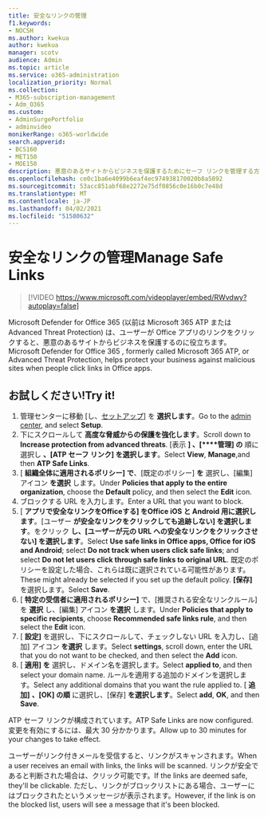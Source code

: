 ```yaml
---
title: 安全なリンクの管理
f1.keywords:
- NOCSH
ms.author: kwekua
author: kwekua
manager: scotv
audience: Admin
ms.topic: article
ms.service: o365-administration
localization_priority: Normal
ms.collection:
- M365-subscription-management
- Adm_O365
ms.custom:
- AdminSurgePortfolio
- adminvideo
monikerRange: o365-worldwide
search.appverid:
- BCS160
- MET150
- MOE150
description: 悪意のあるサイトからビジネスを保護するためにセーフ リンクを管理する方法について学習します。
ms.openlocfilehash: ce0c1ba6e4099b6eaf4ec974938170020b8a5892
ms.sourcegitcommit: 53acc851abf68e2272e75df0856c0e16b0c7e48d
ms.translationtype: MT
ms.contentlocale: ja-JP
ms.lasthandoff: 04/02/2021
ms.locfileid: "51580632"
---
```

# <a name="manage-safe-links"></a><span data-ttu-id="0ec12-103">安全なリンクの管理</span><span class="sxs-lookup"><span data-stu-id="0ec12-103">Manage Safe Links</span></span>

> [!VIDEO https://www.microsoft.com/videoplayer/embed/RWvdwy?autoplay=false]

<span data-ttu-id="0ec12-104">Microsoft Defender for Office 365 (以前は Microsoft 365 ATP または Advanced Threat Protection) は、ユーザーが Office アプリのリンクをクリックすると、悪意のあるサイトからビジネスを保護するのに役立ちます。</span><span class="sxs-lookup"><span data-stu-id="0ec12-104">Microsoft Defender for Office 365 , formerly called Microsoft 365 ATP, or Advanced Threat Protection, helps protect your business against malicious sites when people click links in Office apps.</span></span>

## <a name="try-it"></a><span data-ttu-id="0ec12-105">お試しください!</span><span class="sxs-lookup"><span data-stu-id="0ec12-105">Try it!</span></span>

1. <span data-ttu-id="0ec12-106">管理センターに移動 [し、[セットアップ](https://admin.microsoft.com)] を **選択します**。</span><span class="sxs-lookup"><span data-stu-id="0ec12-106">Go to the [admin center](https://admin.microsoft.com), and select **Setup**.</span></span>
1. <span data-ttu-id="0ec12-107">下にスクロールして **高度な脅威からの保護を強化します**。</span><span class="sxs-lookup"><span data-stu-id="0ec12-107">Scroll down to **Increase protection from advanced threats**.</span></span> <span data-ttu-id="0ec12-108">[表示 **] 、[\*\*\*\*管理] の** 順に選択し **、[ATP セーフ リンク] を選択します**。</span><span class="sxs-lookup"><span data-stu-id="0ec12-108">Select **View**, **Manage**,and then **ATP Safe Links**.</span></span>
1. <span data-ttu-id="0ec12-109">[ **組織全体に適用されるポリシー] で**、[既定のポリシー] **を** 選択し、[編集] アイコン **を選択** します。</span><span class="sxs-lookup"><span data-stu-id="0ec12-109">Under **Policies that apply to the entire organization**, choose the **Default** policy, and then select the **Edit** icon.</span></span>
1. <span data-ttu-id="0ec12-110">ブロックする URL を入力します。</span><span class="sxs-lookup"><span data-stu-id="0ec12-110">Enter a URL that you want to block.</span></span>
1. <span data-ttu-id="0ec12-111">[ **アプリで安全なリンクをOfficeする] をOffice iOS と Android 用に選択します**。[ユーザー **が安全なリンクをクリックしても追跡しない] を選択します**。をクリック **し、[ユーザーが元の URL への安全なリンクをクリックさせない] を選択します**。</span><span class="sxs-lookup"><span data-stu-id="0ec12-111">Select **Use safe links in Office apps, Office for iOS and Android**; select **Do not track when users click safe links**; and select **Do not let users click through safe links to original URL**.</span></span> <span data-ttu-id="0ec12-112">既定のポリシーを設定した場合、これらは既に選択されている可能性があります。</span><span class="sxs-lookup"><span data-stu-id="0ec12-112">These might already be selected if you set up the default policy.</span></span> <span data-ttu-id="0ec12-113">**[保存]** を選択します。</span><span class="sxs-lookup"><span data-stu-id="0ec12-113">Select **Save**.</span></span>
1. <span data-ttu-id="0ec12-114">[ **特定の受信者に適用されるポリシー]** で、[推奨される安全なリンクルール] を **選択** し、[編集] アイコン **を選択** します。</span><span class="sxs-lookup"><span data-stu-id="0ec12-114">Under **Policies that apply to specific recipients**, choose **Recommended safe links rule**, and then select the **Edit** icon.</span></span>
1. <span data-ttu-id="0ec12-115">[ **設定]** を選択し、下にスクロールして、チェックしない URL を入力し、[追加] アイコン **を選択** します。</span><span class="sxs-lookup"><span data-stu-id="0ec12-115">Select **settings**, scroll down, enter the URL that you do not want to be checked, and then select the **Add** icon.</span></span>
1. <span data-ttu-id="0ec12-116">[ **適用] を** 選択し、ドメイン名を選択します。</span><span class="sxs-lookup"><span data-stu-id="0ec12-116">Select **applied to**, and then select your domain name.</span></span> <span data-ttu-id="0ec12-117">ルールを適用する追加のドメインを選択します。</span><span class="sxs-lookup"><span data-stu-id="0ec12-117">Select any additional domains that you want the rule applied to.</span></span> <span data-ttu-id="0ec12-118">[ **追加]** **、[OK] の順** に選択し、[保存] **を選択します**。</span><span class="sxs-lookup"><span data-stu-id="0ec12-118">Select **add**, **OK**, and then **Save**.</span></span>

<span data-ttu-id="0ec12-119">ATP セーフ リンクが構成されています。</span><span class="sxs-lookup"><span data-stu-id="0ec12-119">ATP Safe Links are now configured.</span></span> <span data-ttu-id="0ec12-120">変更を有効にするには、最大 30 分かかります。</span><span class="sxs-lookup"><span data-stu-id="0ec12-120">Allow up to 30 minutes for your changes to take effect.</span></span>

<span data-ttu-id="0ec12-121">ユーザーがリンク付きメールを受信すると、リンクがスキャンされます。</span><span class="sxs-lookup"><span data-stu-id="0ec12-121">When a user receives an email with links, the links will be scanned.</span></span> <span data-ttu-id="0ec12-122">リンクが安全であると判断された場合は、クリック可能です。</span><span class="sxs-lookup"><span data-stu-id="0ec12-122">If the links are deemed safe, they'll be clickable.</span></span> <span data-ttu-id="0ec12-123">ただし、リンクがブロックリストにある場合、ユーザーにはブロックされたというメッセージが表示されます。</span><span class="sxs-lookup"><span data-stu-id="0ec12-123">However, if the link is on the blocked list, users will see a message that it's been blocked.</span></span>